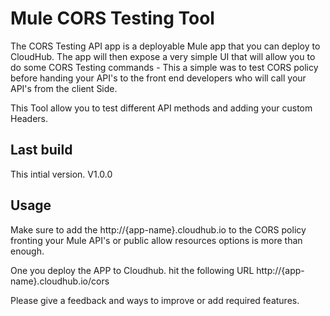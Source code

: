 # Mule CORS Testing Tool

The CORS Testing API app is a deployable Mule app that you can deploy to CloudHub. The app will then expose a very simple UI that will allow you to do some CORS Testing commands - This a simple was to test CORS policy before handing your API's to the front end developers who will call your API's from the client Side.

This Tool allow you to test different API methods and adding your custom Headers.

## Last build

This intial version. V1.0.0 

## Usage

Make sure to add the http://{app-name}.cloudhub.io to the CORS policy fronting your Mule API's or public allow resources options is more than enough.  

One you deploy the APP to Cloudhub. hit the following URL http://{app-name}.cloudhub.io/cors


Please give a feedback and ways to improve or add required features. 

